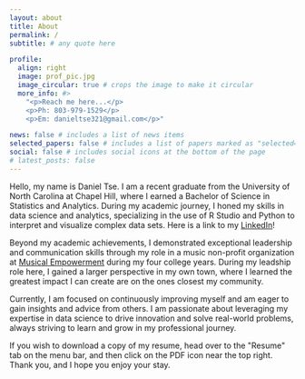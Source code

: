 ```yaml
---
layout: about
title: About
permalink: /
subtitle: # any quote here

profile:
  align: right
  image: prof_pic.jpg
  image_circular: true # crops the image to make it circular
  more_info: #>
    "<p>Reach me here...</p>
    <p>Ph: 803-979-1529</p>
    <p>Em: danieltse321@gmail.com</p>"

news: false # includes a list of news items
selected_papers: false # includes a list of papers marked as "selected={true}"
social: false # includes social icons at the bottom of the page
# latest_posts: false
---
```


Hello, my name is Daniel Tse. I am a recent graduate from the University of North Carolina at Chapel Hill, where I earned a Bachelor of Science in Statistics and Analytics. During my academic journey, I honed my skills in data science and analytics, specializing in the use of R Studio and Python to interpret and visualize complex data sets. Here is a link to my [LinkedIn](https://www.linkedin.com/in/daniel-tse-8685321a4)!

Beyond my academic achievements, I demonstrated exceptional leadership and communication skills through my role in a music non-profit organization at [Musical Empowerment](https://musical-empowerment.org) during my four college years. During my leadship role here, I gained a larger perspective in my own town, where I learned the greatest impact I can create are on the ones closest my community.

Currently, I am focused on continuously improving myself and am eager to gain insights and advice from others. I am passionate about leveraging my expertise in data science to drive innovation and solve real-world problems, always striving to learn and grow in my professional journey.

If you wish to download a copy of my resume, head over to the "Resume" tab on the menu bar, and then click on the PDF icon near the top right. Thank you, and I hope you enjoy your stay.
